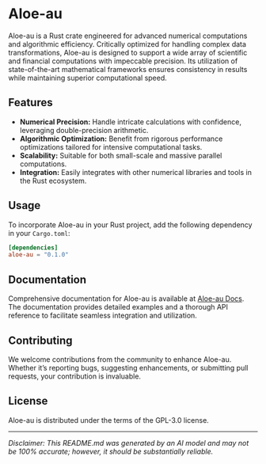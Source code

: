 # Aloe-au

Aloe-au is a Rust crate engineered for advanced numerical computations and algorithmic efficiency. Critically optimized for handling complex data transformations, Aloe-au is designed to support a wide array of scientific and financial computations with impeccable precision. Its utilization of state-of-the-art mathematical frameworks ensures consistency in results while maintaining superior computational speed.

## Features

- **Numerical Precision:** Handle intricate calculations with confidence, leveraging double-precision arithmetic.
- **Algorithmic Optimization:** Benefit from rigorous performance optimizations tailored for intensive computational tasks.
- **Scalability:** Suitable for both small-scale and massive parallel computations.
- **Integration:** Easily integrates with other numerical libraries and tools in the Rust ecosystem.

## Usage

To incorporate Aloe-au in your Rust project, add the following dependency in your `Cargo.toml`:

```toml
[dependencies]
aloe-au = "0.1.0"
```

## Documentation

Comprehensive documentation for Aloe-au is available at [Aloe-au Docs](https://github.com/klebs6/aloe-rs). The documentation provides detailed examples and a thorough API reference to facilitate seamless integration and utilization.

## Contributing

We welcome contributions from the community to enhance Aloe-au. Whether it’s reporting bugs, suggesting enhancements, or submitting pull requests, your contribution is invaluable.

## License

Aloe-au is distributed under the terms of the GPL-3.0 license.

---

*Disclaimer: This README.md was generated by an AI model and may not be 100% accurate; however, it should be substantially reliable.*